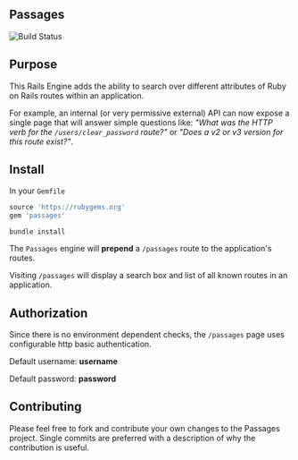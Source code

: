 ## Passages

![Build Status](https://travis-ci.org/yez/passages.svg?branch=master)

## Purpose

This Rails Engine adds the ability to search over different attributes of Ruby on Rails routes within an application.

For example, an internal (or very permissive external) API can now expose a single page that will answer simple questions like: *"What was the HTTP verb for the `/users/clear_password` route?"* or *"Does a v2 or v3 version for this route exist?"*.

## Install

In your `Gemfile`

```ruby
source 'https://rubygems.org'
gem 'passages'
```

`bundle install`

The `Passages` engine will **prepend** a `/passages` route to the application's routes.

Visiting `/passages` will display a search box and list of all known routes in an application.

## Authorization

Since there is no environment dependent checks, the `/passages` page uses configurable http basic authentication.

Default username: **username**

Default password: **password**

## Contributing

Please feel free to fork and contribute your own changes to the Passages project. Single commits are preferred with a description of why the contribution is useful.
